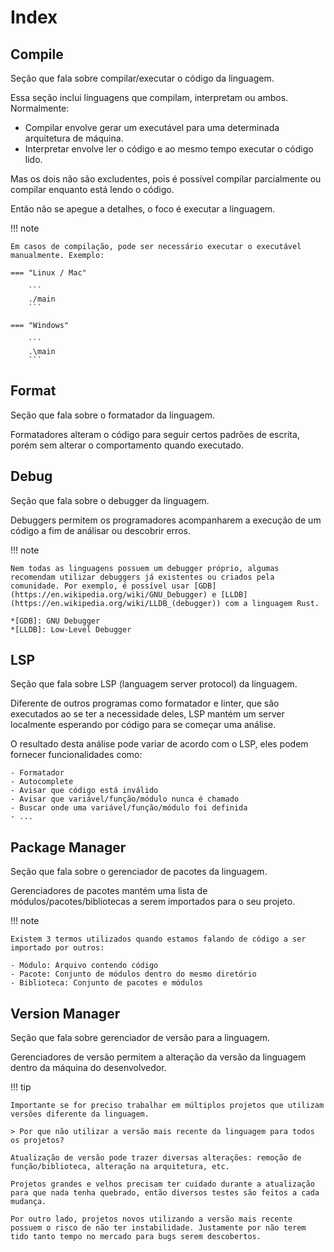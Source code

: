 # Index

## Compile

Seção que fala sobre compilar/executar o código da linguagem.  

Essa seção inclui linguagens que compilam, interpretam ou ambos. Normalmente:  

- Compilar envolve gerar um executável para uma determinada arquitetura de máquina.  
- Interpretar envolve ler o código e ao mesmo tempo executar o código lido.  

Mas os dois não são excludentes, pois é possível compilar parcialmente ou compilar enquanto está lendo o código.  

Então não se apegue a detalhes, o foco é executar a linguagem.  

!!! note

    Em casos de compilação, pode ser necessário executar o executável manualmente. Exemplo:  
    
    === "Linux / Mac"
        
        ```
        ./main
        ```
    
    === "Windows"
        
        ```
        .\main
        ```

## Format

Seção que fala sobre o formatador da linguagem.  

Formatadores alteram o código para seguir certos padrões de escrita, porém sem alterar o comportamento quando executado.  

## Debug

Seção que fala sobre o debugger da linguagem.  

Debuggers permitem os programadores acompanharem a execução de um código a fim de análisar ou descobrir erros.  

!!! note

    Nem todas as linguagens possuem um debugger próprio, algumas recomendam utilizar debuggers já existentes ou criados pela comunidade. Por exemplo, é possível usar [GDB](https://en.wikipedia.org/wiki/GNU_Debugger) e [LLDB](https://en.wikipedia.org/wiki/LLDB_(debugger)) com a linguagem Rust.  
    
    *[GDB]: GNU Debugger
    *[LLDB]: Low-Level Debugger

## LSP

Seção que fala sobre LSP (languagem server protocol) da linguagem.  

Diferente de outros programas como formatador e linter, que são executados ao se ter a necessidade deles, LSP mantém um server localmente esperando por código para se começar uma análise.  

O resultado desta análise pode variar de acordo com o LSP, eles podem fornecer funcionalidades como:  

    - Formatador
    - Autocomplete
    - Avisar que código está inválido
    - Avisar que variável/função/módulo nunca é chamado
    - Buscar onde uma variável/função/módulo foi definida
    - ...

## Package Manager

Seção que fala sobre o gerenciador de pacotes da linguagem.  

Gerenciadores de pacotes mantém uma lista de módulos/pacotes/bibliotecas a serem importados para o seu projeto.  

!!! note

    Existem 3 termos utilizados quando estamos falando de código a ser importado por outros:  

    - Módulo: Arquivo contendo código
    - Pacote: Conjunto de módulos dentro do mesmo diretório
    - Biblioteca: Conjunto de pacotes e módulos

## Version Manager

Seção que fala sobre gerenciador de versão para a linguagem.  

Gerenciadores de versão permitem a alteração da versão da linguagem dentro da máquina do desenvolvedor.  

!!! tip

    Importante se for preciso trabalhar em múltiplos projetos que utilizam versões diferente da linguagem.  

    > Por que não utilizar a versão mais recente da linguagem para todos os projetos?

    Atualização de versão pode trazer diversas alterações: remoção de função/biblioteca, alteração na arquitetura, etc.  

    Projetos grandes e velhos precisam ter cuidado durante a atualização para que nada tenha quebrado, então diversos testes são feitos a cada mudança.  
    
    Por outro lado, projetos novos utilizando a versão mais recente possuem o risco de não ter instabilidade. Justamente por não terem tido tanto tempo no mercado para bugs serem descobertos.  